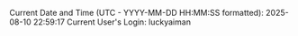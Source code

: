Current Date and Time (UTC - YYYY-MM-DD HH:MM:SS formatted): 2025-08-10 22:59:17
Current User's Login: luckyaiman
